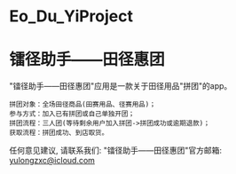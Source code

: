# Eo_Du_YiProject
# 镭径助手——田径惠团

  "镭径助手——田径惠团"应用是一款关于田径用品"拼团"的app。

    拼团对象：全场田径商品(田赛用品、径赛用品)；
    参与方式：加入已有拼团或自己单独开团；
    拼团流程：三人团(等待剩余用户加入拼团->拼团成功或逾期退款)；
    获取流程：拼团成功、到店取货。

   任何意见建议, 请联系我们: 
   "镭径助手——田径惠团"官方邮箱: yulongzxc@icloud.com
